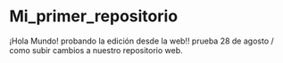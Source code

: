 # Mi_primer_repositorio
¡Hola Mundo!
probando la edición desde la web!!
prueba 28 de agosto / como subir cambios a nuestro repositorio web.
